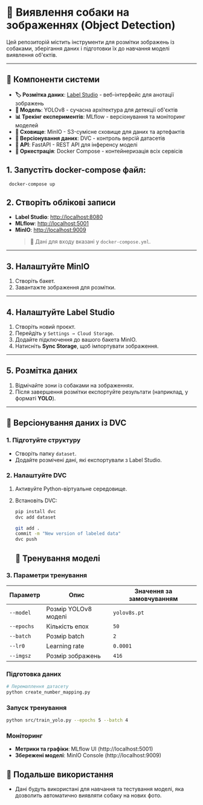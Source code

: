 # 🐶 Виявлення собаки на зображеннях (Object Detection)

Цей репозиторій містить інструменти для розмітки зображень із собаками, зберігання даних і підготовки їх до навчання моделі виявлення об'єктів.

---

## 📌 Компоненти системи

- **🏷️ Розмітка даних**: [Label Studio](https://labelstud.io/) - веб-інтерфейс для анотації зображень
- **🧠 Модель**: YOLOv8 - сучасна архітектура для детекції об'єктів
- **📊 Трекінг експериментів**: MLflow - версіонування та моніторинг моделей
- **💾 Сховище**: MinIO - S3-сумісне сховище для даних та артефактів
- **🔧 Версіонування даних**: DVC - контроль версій датасетів
- **🚀 API**: FastAPI - REST API для інференсу моделі
- **🐳 Оркестрація**: Docker Compose - контейнеризація всіх сервісів

## 1. Запустіть docker-compose файл:

     docker-compose up


## 2. Створіть облікові записи

- **Label Studio**: [http://localhost:8080](http://localhost:8080)  
- **MLflow**: [http://localhost:5001](http://localhost:5001)
- **MinIO**: [http://localhost:9009](http://localhost:9009)  
  > 🔐 Дані для входу вказані у `docker-compose.yml`.

---

## 3. Налаштуйте MinIO

1. Створіть бакет.
2. Завантажте зображення для розмітки.

---

## 4. Налаштуйте Label Studio

1. Створіть новий проєкт.
2. Перейдіть у `Settings → Cloud Storage`.
3. Додайте підключення до вашого бакета MinIO.
4. Натисніть **Sync Storage**, щоб імпортувати зображення.

---

## 5. Розмітка даних

1. Відмічайте зони із собаками на зображеннях.
2. Після завершення розмітки експортуйте результати (наприклад, у форматі **YOLO**).

---

## 📂 Версіонування даних із DVC

### 1. Підготуйте структуру

- Створіть папку `dataset`.
- Додайте розмічені дані, які експортували з Label Studio.

### 2. Налаштуйте DVC

1. Активуйте Python-віртуальне середовище.
2. Встановіть DVC:

   ```bash
   pip install dvc
   dvc add dataset
   
   git add .
   commit -m "New version of labeled data"
   dvc push

    ```

   ## 🤖 Тренування моделі

### 3. Параметри тренування

| Параметр | Опис | Значення за замовчуванням |
|----------|------|---------------------------|
| `--model` | Розмір YOLOv8 моделі | `yolov8s.pt` |
| `--epochs` | Кількість епох | `50` |
| `--batch` | Розмір batch | `2` |
| `--lr0` | Learning rate | `0.0001` |
| `--imgsz` | Розмір зображень | `416` |

### Підготовка даних

```bash
# Перемаплення датасету 
python create_number_mapping.py
```

### Запуск тренування

```bash
python src/train_yolo.py --epochs 5 --batch 4
```

### Моніторинг

- **Метрики та графіки**: MLflow UI (http://localhost:5001)
- **Збережені моделі**: MinIO Console (http://localhost:9009)


## 🔮 Подальше використання
- Дані будуть використані для навчання та тестування моделі, яка дозволить автоматично виявляти собаку на нових фото.

